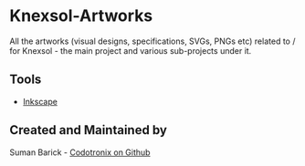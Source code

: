 # Knexsol-Artworks
All the artworks (visual designs, specifications, SVGs, PNGs etc) related to / for Knexsol - the main project and various sub-projects under it.

## Tools
- [Inkscape](https://inkscape.org/)

## Created and Maintained by
Suman Barick  - [Codotronix on Github](https://github.com/codotronix)
